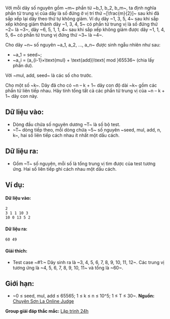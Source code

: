 Với mỗi dãy số nguyên gồm ~m~ phần từ ~b_1, b_2, b_m~, ta định nghĩa phần tử trung vị của dãy là số đứng ở vị trí thứ ~[\frac{m}{2}]~ sau khi đã sắp xếp lại dãy theo thứ tự không giảm. Ví dụ dãy ~1, 3, 5, 4~ sau khi sắp xếp không giảm thành dãy ~1, 3, 4, 5~ có phần tử trung vị là số đứng thứ ~2~ là ~3~, dãy ~6, 5, 1, 1, 4~ sau khi sắp xếp không giảm được dãy ~1, 1, 4, 5, 6~ có phần tử trung vị đứng thứ ~3~ là ~4~.

Cho dãy ~n~ số nguyên ~a_1, a_2, ..., a_n~ được sinh ngẫu nhiên như sau:
- ~a_1 = seed~;
- ~a_i = (a_{i-1}×\text{mul} + \text{add})\text{ mod }65536~ (chia lấy phần dư).

Với ~mul, add, seed~ là các số cho trước.

Cho một số ~k~. Dãy đã cho có ~n – k + 1~ dãy con độ dài ~k~ gồm các phần tử liên tiếp nhau. Hãy tính tổng tất cả các phần tử trung vị của ~n – k + 1~ dãy con này.

## Dữ liệu vào:
- Dòng đầu chứa số nguyên dương ~T~ là số bộ test.
- ~T~ dòng tiếp theo, mỗi dòng chứa ~5~ số nguyên ~seed, mul, add, n, k~, hai số liên tiếp cách nhau ít nhất một dấu cách.

## Dữ liệu ra:
- Gồm ~T~ số nguyên, mỗi số là tổng trung vị tìm được của test tương ứng. Hai số liên tiếp ghi cách nhau một dấu cách.

## Ví dụ:
#### Dữ liệu vào:
```
2
3 1 1 10 3
10 0 13 5 2
```

#### Dữ liệu ra:
```
60 49
```

#### Giải thích:
- Test case ~\#1:~ Dãy sinh ra là ~3, 4, 5, 6, 7, 8, 9, 10, 11, 12~. Các trung vị tương ứng là ~4, 5, 6, 7, 8, 9, 10, 11~ và tổng là ~60~.

## Giới hạn:
- ~0 ≤ seed, mul, add ≤ 65565; 1 ≤ k ≤ n ≤ 10^5; 1 ≤ T ≤ 30~.
**Nguồn:** [Chuyên Sơn La Online Judge](http://csloj.ddns.net/)

**Group giải đáp thắc mắc:** [Lập trình 24h](https://www.facebook.com/groups/1386904321519984)